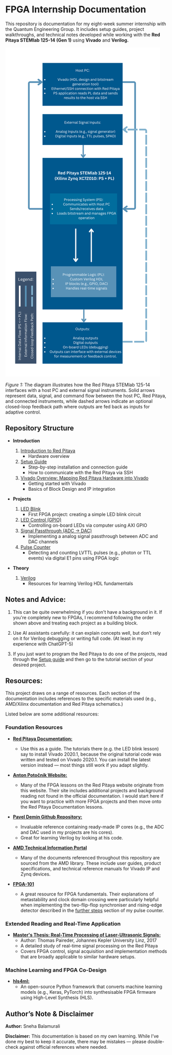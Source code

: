 # FPGA Internship Documentation

This repository is documentation for my eight-week summer internship with the Quantum Engineering Group. It includes setup guides, project walkthroughs, and technical notes developed while working with the **Red Pitaya STEMlab 125-14 (Gen 1)** using **Vivado** and **Verilog.**

![high_level_system_overview](/images/read_me/high_level_system_overview.svg)

*Figure 1:* The diagram illustrates how the Red Pitaya STEMlab 125-14 interfaces with a host PC and external signal instruments. Solid arrows represent data, signal, and command flow between the host PC, Red Pitaya, and connected instruments, while dashed arrows indicate an optional closed-loop feedback path where outputs are fed back as inputs for adaptive control.

## Repository Structure

- **Introduction**
    1. [Introduction to Red Pitaya](/introduction/red_pitaya.md)
        - Hardware overview
    2. [Setup Guide](/introduction/setup_guide.md)
        - Step-by-step installation and connection guide
        - How to communicate with the Red Pitaya via SSH
    3. [Vivado Overview: Mapping Red Pitaya Hardware into Vivado](/introduction/vivado_overview.md)
        - Getting started with Vivado
        - Basics of Block Design and IP integration

- **Projects**
    1. [LED Blink](/projects/led_blink.md)
        - First FPGA project: creating a simple LED blink circuit 
    2. [LED Control (GPIO)](/projects/led_control_gpio.md)
        - Controlling on-board LEDs via computer using AXI GPIO
    3. [Signal Passthrough (ADC -> DAC)](/projects/signal_passthrough_adc_dac.md)
        - Implementing a analog signal passthrough between ADC and DAC channels
    4. [Pulse Counter](/projects/pulse_counter.md)
        - Detecting and counting LVTTL pulses (e.g., photon or TTL events) via digital E1 pins using FPGA logic

- **Theory**
    1. [Verilog](/theory/verilog.md)
        - Resources for learning Verilog HDL fundamentals

## Notes and Advice:

1. This can be quite overwhelming if you don't have a background in it. If you're completely new to FPGAs, I recommend following the order shown above and treating each project as a building block. 

2. Use AI assistants carefully: it can explain concepts well, but don’t rely on it for Verilog debugging or writing full code. (At least in my experience with ChatGPT-5) 

3. If you just want to program the Red Pitaya to do one of the projects, read through the [Setup guide](/introduction/setup_guide.md) and then go to the tutorial section of your desired project.

## Resources:

This project draws on a range of resources. Each section of the documentation includes references to the specific materials used (e.g., AMD/Xilinx documentation and Red Pitaya schematics.)  

Listed below are some additional resources:

### Foundation Resources

- [**Red Pitaya Documentation:**](https://redpitaya-knowledge-base.readthedocs.io/en/latest/learn_fpga/fpga_learn.html)
    - Use this as a guide. The tutorials there (e.g. the LED blink lesson) say to install Vivado 2020.1, because the original tutorial code was written and tested on Vivado 2020.1. You can install the latest version instead — most things still work if you adapt slightly.

- [**Anton Potočnik Website:**](https://antonpotocnik.com/?cat=29)
    - Many of the FPGA lessons on the Red Pitaya website originate from this website. Their site includes additional projects and background reading not found in the official documentation. I would start here if you want to practice with more FPGA projects and then move onto the Red Pitaya Documentation lessons.

- [**Pavel Demin Github Repository:**](https://github.com/pavel-demin/red-pitaya-notes/tree/master/cores)
    - Invaluable reference containing ready-made IP cores (e.g., the ADC and DAC used in my projects are his cores).
    - Great for learning Verilog by looking at his code.

- [**AMD Technical Information Portal**](https://docs.amd.com/)
    - Many of the documents referenced throughout this repository are sourced from the AMD library. These include user guides, product specifications, and technical reference manuals for Vivado IP and Zynq devices.

- [**FPGA-101**](https://nandland.com/fpga-101/)
    - A great resource for FPGA fundamentals. Their explanations of metastability and clock domain crossing were particularly helpful when implementing the two-flip-flop synchroniser and rising-edge detector described in the [further steps](/projects/pulse_counter.md#further-steps) section of my pulse counter.

### Extended Reading and Real-Time Application

- [**Master's Thesis: Real-Time Processing of Laser-Ultrasonic Signals:**](https://epub.jku.at/obvulihs/download/pdf/2406394?originalFilename=true )
    - Author: Thomas Paireder, Johannes Kepler University Linz, 2017
    - A detailed study of real-time signal processing on the Red Pitaya
    - Covers FPGA control, signal acquisition and implementation methods that are broadly applicable to similar hardware setups. 

### Machine Learning and FPGA Co-Design

- [**hls4ml:**](https://fastmachinelearning.org/hls4ml/)
    - An open-source Python framework that converts machine learning models (e.g., Keras, PyTorch) into synthesisable FPGA firmware using High-Level Synthesis (HLS).

## Author’s Note & Disclaimer

**Author:** Sneha Balamurali

**Disclaimer:** This documentation is based on my own learning. While I’ve done my best to keep it accurate, there may be mistakes — please double-check against official references where needed.